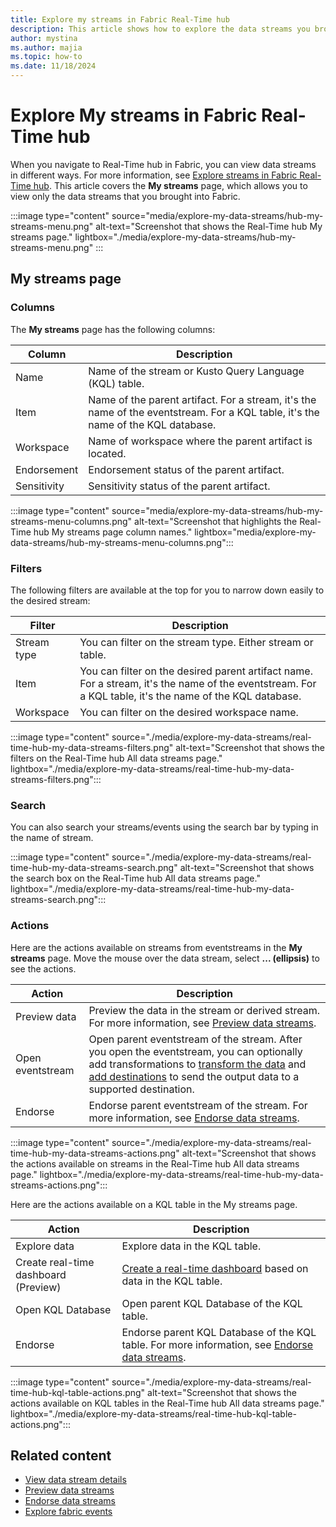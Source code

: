 ```yaml
---
title: Explore my streams in Fabric Real-Time hub
description: This article shows how to explore the data streams you brought into Fabric Real-Time hub. It provides details on My streams in the Real-Time hub user interface.
author: mystina
ms.author: majia
ms.topic: how-to
ms.date: 11/18/2024
---
```


# Explore My streams in Fabric Real-Time hub

When you navigate to Real-Time hub in Fabric, you can view data streams in different ways. For more information, see [Explore streams in Fabric Real-Time hub](explore-data-streams.md). This article covers the **My streams** page, which allows you to view only the data streams that you brought into Fabric.

:::image type="content" source="media/explore-my-data-streams/hub-my-streams-menu.png" alt-text="Screenshot that shows the Real-Time hub My streams page." lightbox="./media/explore-my-data-streams/hub-my-streams-menu.png" :::

## My streams page

### Columns

The **My streams** page has the following columns:

| Column | Description |
| ------ | ----------- |
| Name | Name of the stream or Kusto Query Language (KQL) table. |
| Item | Name of the parent artifact. For a stream, it's the name of the eventstream. For a KQL table, it's the name of the KQL database. |
| Workspace | Name of workspace where the parent artifact is located. |
| Endorsement | Endorsement status of the parent artifact. |
| Sensitivity | Sensitivity status of the parent artifact. |

:::image type="content" source="media/explore-my-data-streams/hub-my-streams-menu-columns.png" alt-text="Screenshot that highlights the Real-Time hub My streams page column names." lightbox="media/explore-my-data-streams/hub-my-streams-menu-columns.png":::

### Filters

The following filters are available at the top for you to narrow down easily to the desired stream:

| Filter | Description |
| ------ | --------- |
| Stream type | You can filter on the stream type. Either stream or table. |
| Item | You can filter on the desired parent artifact name. For a stream, it's the name of the eventstream. For a KQL table, it's the name of the KQL database. |
| Workspace | You can filter on the desired workspace name. |

:::image type="content" source="./media/explore-my-data-streams/real-time-hub-my-data-streams-filters.png" alt-text="Screenshot that shows the filters on the Real-Time hub All data streams page." lightbox="./media/explore-my-data-streams/real-time-hub-my-data-streams-filters.png":::

### Search

You can also search your streams/events using the search bar by typing in the name of stream.

:::image type="content" source="./media/explore-my-data-streams/real-time-hub-my-data-streams-search.png" alt-text="Screenshot that shows the search box on the Real-Time hub All data streams page." lightbox="./media/explore-my-data-streams/real-time-hub-my-data-streams-search.png":::

### Actions

Here are the actions available on streams from eventstreams in the **My streams** page. Move the mouse over the data stream, select **... (ellipsis)** to see the actions.

| Action | Description |
| ------ | ----------- |
| Preview data | Preview the data in the stream or derived stream. For more information, see [Preview data streams](preview-data-streams.md). |
| Open eventstream | Open parent eventstream of the stream. After you open the eventstream, you can optionally add transformations to [transform the data](../real-time-intelligence/event-streams/route-events-based-on-content.md#supported-operations) and [add destinations](../real-time-intelligence/event-streams/add-manage-eventstream-destinations.md) to send the output data to a supported destination. |
| Endorse | Endorse parent eventstream of the stream. For more information, see [Endorse data streams](endorse-data-streams.md). |

:::image type="content" source="./media/explore-my-data-streams/real-time-hub-my-data-streams-actions.png" alt-text="Screenshot that shows the actions available on streams in the Real-Time hub All data streams page." lightbox="./media/explore-my-data-streams/real-time-hub-my-data-streams-actions.png":::

Here are the actions available on a KQL table in the My streams page.

| Action | Description |
| ------ | ----------- |
| Explore data | Explore data in the KQL table. |
| Create real-time dashboard (Preview) |[Create a real-time dashboard](../real-time-intelligence/dashboard-real-time-create.md) based on data in the KQL table. |
| Open KQL Database | Open parent KQL Database of the KQL table. |
| Endorse | Endorse parent KQL Database of the KQL table. For more information, see [Endorse data streams](endorse-data-streams.md). |

:::image type="content" source="./media/explore-my-data-streams/real-time-hub-kql-table-actions.png" alt-text="Screenshot that shows the actions available on KQL tables in the Real-Time hub All data streams page." lightbox="./media/explore-my-data-streams/real-time-hub-kql-table-actions.png":::

## Related content

- [View data stream details](view-data-stream-details.md)
- [Preview data streams](preview-data-streams.md)
- [Endorse data streams](endorse-data-streams.md)
- [Explore fabric events](explore-fabric-events.md)
